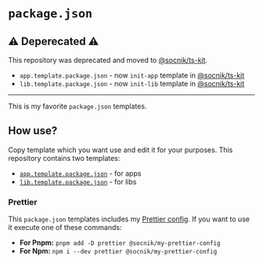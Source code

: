 # `package.json`

## ⚠️ Deperecated ⚠️

This repository was deprecated and moved to [@socnik/ts-kit](https://github.com/socnik/ts-kit). 

- `app.template.package.json` - now `init-app` template in [@socnik/ts-kit](https://github.com/socnik/ts-kit/tree/main/templates/init-app)
- `lib.template.package.json` - now `init-lib` template in [@socnik/ts-kit](https://github.com/socnik/ts-kit/tree/main/templates/init-lib)

---

This is my favorite `package.json` templates.

## How use?

Copy template which you want use and edit it for your purposes. This repository contains two templates:

- [`app.template.package.json`](https://github.com/socnik/my-package-json/blob/main/app.template.package.json) - for apps
- [`lib.template.package.json`](https://github.com/socnik/my-package-json/blob/main/lib.template.package.json) - for libs

### Prettier

This `package.json` templates includes my [Prettier config](https://github.com/socnik/my-prettier-config). If you want to use it execute one of these commands:

- **For Pnpm:** `pnpm add -D prettier @socnik/my-prettier-config`
- **For Npm:** `npm i --dev prettier @socnik/my-prettier-config`
